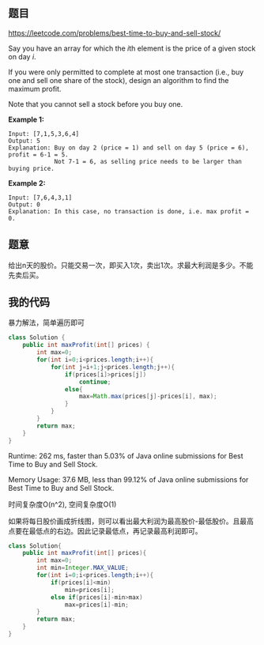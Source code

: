 ## 题目

https://leetcode.com/problems/best-time-to-buy-and-sell-stock/

Say you have an array for which the *i*th element is the price of a given stock on day *i*.

If you were only permitted to complete at most one transaction (i.e., buy one and sell one share of the stock), design an algorithm to find the maximum profit.

Note that you cannot sell a stock before you buy one.

**Example 1:**

```
Input: [7,1,5,3,6,4]
Output: 5
Explanation: Buy on day 2 (price = 1) and sell on day 5 (price = 6), profit = 6-1 = 5.
             Not 7-1 = 6, as selling price needs to be larger than buying price.
```

**Example 2:**

```
Input: [7,6,4,3,1]
Output: 0
Explanation: In this case, no transaction is done, i.e. max profit = 0.
```



## 题意

给出n天的股价。只能交易一次，即买入1次，卖出1次。求最大利润是多少。不能先卖后买。



## 我的代码

暴力解法，简单遍历即可

```java
class Solution {
    public int maxProfit(int[] prices) {
        int max=0;
        for(int i=0;i<prices.length;i++){
            for(int j=i+1;j<prices.length;j++){
                if(prices[i]>prices[j])
                    continue;
                else{
                    max=Math.max(prices[j]-prices[i], max);
                }
            }
        }
        return max;
    }
}
```

Runtime: 262 ms, faster than 5.03% of Java online submissions for Best Time to Buy and Sell Stock.

Memory Usage: 37.6 MB, less than 99.12% of Java online submissions for Best Time to Buy and Sell Stock.

时间复杂度O(n^2), 空间复杂度O(1)



如果将每日股价画成折线图，则可以看出最大利润为最高股价-最低股价。且最高点要在最低点的右边。因此记录最低点，再记录最高利润即可。

```java
class Solution{
    public int maxProfit(int[] prices){
        int max=0;
        int min=Integer.MAX_VALUE;
        for(int i=0;i<prices.length;i++){
            if(prices[i]<min)
                min=prices[i];
            else if(prices[i]-min>max)
                max=prices[i]-min;
        }
        return max;
    }
}
```




